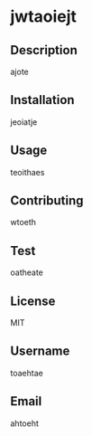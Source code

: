 # jwtaoiejt
  
## Description
ajote

## Installation
jeoiatje

## Usage
teoithaes

## Contributing
wtoeth

## Test
oatheate

## License
MIT

## Username
toaehtae

## Email
ahtoeht

